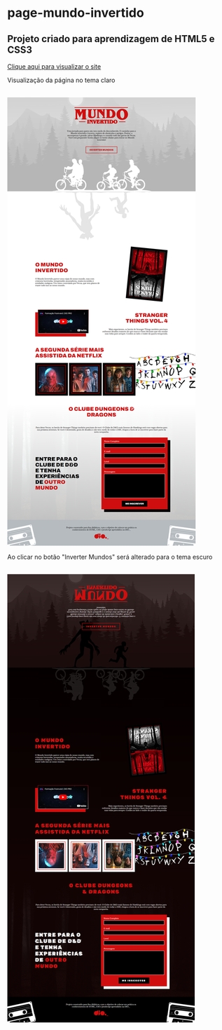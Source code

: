 # page-mundo-invertido


## Projeto criado para aprendizagem de HTML5 e CSS3

<a href=''>Clique aqui para visualizar o site</a> <br>

<p>Visualização da página no tema claro</p> <br>

<img src='./images/light-theme.png'>

<p>Ao clicar no botão "Inverter Mundos" será alterado para o tema escuro</p> <br>

<img src='./images/dark-theme.png'>
 
